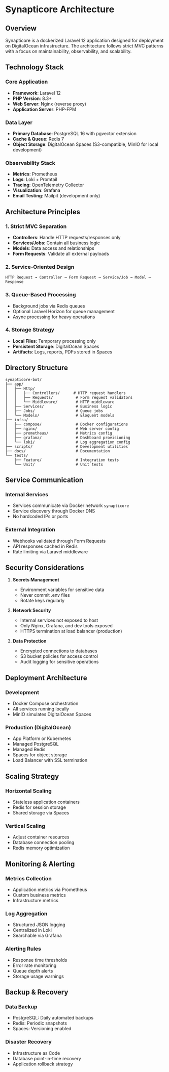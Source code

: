 # Synapticore Architecture

## Overview

Synapticore is a dockerized Laravel 12 application designed for deployment on DigitalOcean infrastructure. The architecture follows strict MVC patterns with a focus on maintainability, observability, and scalability.

## Technology Stack

### Core Application
- **Framework**: Laravel 12
- **PHP Version**: 8.3+
- **Web Server**: Nginx (reverse proxy)
- **Application Server**: PHP-FPM

### Data Layer
- **Primary Database**: PostgreSQL 16 with pgvector extension
- **Cache & Queue**: Redis 7
- **Object Storage**: DigitalOcean Spaces (S3-compatible, MinIO for local development)

### Observability Stack
- **Metrics**: Prometheus
- **Logs**: Loki + Promtail
- **Tracing**: OpenTelemetry Collector
- **Visualization**: Grafana
- **Email Testing**: Mailpit (development only)

## Architecture Principles

### 1. Strict MVC Separation
- **Controllers**: Handle HTTP requests/responses only
- **Services/Jobs**: Contain all business logic
- **Models**: Data access and relationships
- **Form Requests**: Validate all external payloads

### 2. Service-Oriented Design
```
HTTP Request → Controller → Form Request → Service/Job → Model → Response
```

### 3. Queue-Based Processing
- Background jobs via Redis queues
- Optional Laravel Horizon for queue management
- Async processing for heavy operations

### 4. Storage Strategy
- **Local Files**: Temporary processing only
- **Persistent Storage**: DigitalOcean Spaces
- **Artifacts**: Logs, reports, PDFs stored in Spaces

## Directory Structure

```
synapticore-bot/
├── app/
│   ├── Http/
│   │   ├── Controllers/      # HTTP request handlers
│   │   ├── Requests/          # Form request validators
│   │   └── Middleware/        # HTTP middleware
│   ├── Services/              # Business logic
│   ├── Jobs/                  # Queue jobs
│   └── Models/                # Eloquent models
├── infra/
│   ├── compose/               # Docker configurations
│   ├── nginx/                 # Web server config
│   ├── prometheus/            # Metrics config
│   ├── grafana/               # Dashboard provisioning
│   └── loki/                  # Log aggregation config
├── scripts/                   # Development utilities
├── docs/                      # Documentation
└── tests/
    ├── Feature/               # Integration tests
    └── Unit/                  # Unit tests
```

## Service Communication

### Internal Services
- Services communicate via Docker network `synapticore`
- Service discovery through Docker DNS
- No hardcoded IPs or ports

### External Integration
- Webhooks validated through Form Requests
- API responses cached in Redis
- Rate limiting via Laravel middleware

## Security Considerations

1. **Secrets Management**
   - Environment variables for sensitive data
   - Never commit .env files
   - Rotate keys regularly

2. **Network Security**
   - Internal services not exposed to host
   - Only Nginx, Grafana, and dev tools exposed
   - HTTPS termination at load balancer (production)

3. **Data Protection**
   - Encrypted connections to databases
   - S3 bucket policies for access control
   - Audit logging for sensitive operations

## Deployment Architecture

### Development
- Docker Compose orchestration
- All services running locally
- MinIO simulates DigitalOcean Spaces

### Production (DigitalOcean)
- App Platform or Kubernetes
- Managed PostgreSQL
- Managed Redis
- Spaces for object storage
- Load Balancer with SSL termination

## Scaling Strategy

### Horizontal Scaling
- Stateless application containers
- Redis for session storage
- Shared storage via Spaces

### Vertical Scaling
- Adjust container resources
- Database connection pooling
- Redis memory optimization

## Monitoring & Alerting

### Metrics Collection
- Application metrics via Prometheus
- Custom business metrics
- Infrastructure metrics

### Log Aggregation
- Structured JSON logging
- Centralized in Loki
- Searchable via Grafana

### Alerting Rules
- Response time thresholds
- Error rate monitoring
- Queue depth alerts
- Storage usage warnings

## Backup & Recovery

### Data Backup
- PostgreSQL: Daily automated backups
- Redis: Periodic snapshots
- Spaces: Versioning enabled

### Disaster Recovery
- Infrastructure as Code
- Database point-in-time recovery
- Application rollback strategy